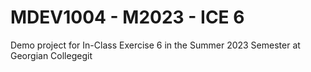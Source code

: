 # MDEV1004 - M2023 - ICE 6

Demo project for In-Class Exercise 6 in the Summer 2023 Semester at Georgian Collegegit
